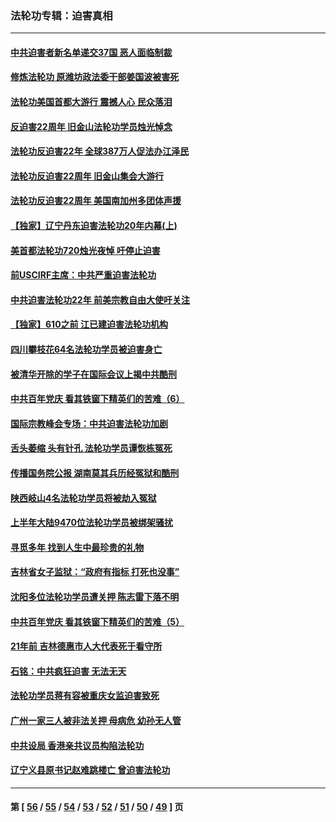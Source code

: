 ### 法轮功专辑：迫害真相
---
#### [中共迫害者新名单递交37国 恶人面临制裁](../../pages/nf4379/n13102367.md?07220430) 
#### [修炼法轮功 原潍坊政法委干部姜国波被害死](../../pages/nf4379/n13101662.md?07220430) 
#### [法轮功美国首都大游行 震撼人心 民众落泪](../../pages/nf4379/n13097879.md?07220430) 
#### [反迫害22周年 旧金山法轮功学员烛光悼念](../../pages/nf4379/n13098161.md?07220430) 
#### [法轮功反迫害22年 全球387万人促法办江泽民](../../pages/nf4379/n13093175.md?07220430) 
#### [法轮功反迫害22周年 旧金山集会大游行](../../pages/nf4379/n13096773.md?07220430) 
#### [法轮功反迫害22周年 美国南加州多团体声援](../../pages/nf4379/n13096953.md?07220430) 
#### [【独家】辽宁丹东迫害法轮功20年内幕(上)](../../pages/nf4379/n13089103.md?07220430) 
#### [美首都法轮功720烛光夜悼 吁停止迫害](../../pages/nf4379/n13095574.md?07220430) 
#### [前USCIRF主席：中共严重迫害法轮功](../../pages/nf4379/n13093171.md?07220430) 
#### [中共迫害法轮功22年 前美宗教自由大使吁关注](../../pages/nf4379/n13092202.md?07220430) 
#### [【独家】610之前 江已建迫害法轮功机构](../../pages/nf4379/n13072624.md?07220430) 
#### [四川攀枝花64名法轮功学员被迫害身亡](../../pages/nf4379/n13088746.md?07220430) 
#### [被清华开除的学子在国际会议上揭中共酷刑](../../pages/nf4379/n13089044.md?07220430) 
#### [中共百年党庆 看其铁窗下精英们的苦难（6）](../../pages/nf4379/n13088181.md?07220430) 
#### [国际宗教峰会专场：中共迫害法轮功加剧](../../pages/nf4379/n13088279.md?07220430) 
#### [舌头萎缩 头有针孔 法轮功学员谭恢栋冤死](../../pages/nf4379/n13086928.md?07220430) 
#### [传播国务院公报 湖南莫其兵历经冤狱和酷刑](../../pages/nf4379/n13084962.md?07220430) 
#### [陕西岐山4名法轮功学员将被劫入冤狱](../../pages/nf4379/n13083690.md?07220430) 
#### [上半年大陆9470位法轮功学员被绑架骚扰](../../pages/nf4379/n13081326.md?07220430) 
#### [寻觅多年 找到人生中最珍贵的礼物](../../pages/nf4379/n13066268.md?07220430) 
#### [吉林省女子监狱：“政府有指标 打死也没事”](../../pages/nf4379/n13077655.md?07220430) 
#### [沈阳多位法轮功学员遭关押 陈志雷下落不明](../../pages/nf4379/n13078423.md?07220430) 
#### [中共百年党庆 看其铁窗下精英们的苦难（5）](../../pages/nf4379/n13076766.md?07220430) 
#### [21年前 吉林德惠市人大代表死于看守所](../../pages/nf4379/n13076677.md?07220430) 
#### [石铭：中共疯狂迫害 无法无天](../../pages/nf4379/n13077078.md?07220430) 
#### [法轮功学员蒋有容被重庆女监迫害致死](../../pages/nf4379/n13076179.md?07220430) 
#### [广州一家三人被非法关押 母病危 幼孙无人管](../../pages/nf4379/n13076082.md?07220430) 
#### [中共设局 香港亲共议员构陷法轮功](../../pages/nf4379/n13074601.md?07220430) 
#### [辽宁义县原书记赵难跳楼亡 曾迫害法轮功](../../pages/nf4379/n13074283.md?07220430) 

---
#### 第 [ [56](./56.md?07220430) / [55](./55.md?07220430) / [54](./54.md?07220430) / [53](./53.md?07220430) / [52](./52.md?07220430) / [51](./51.md?07220430) / [50](./50.md?07220430) / [49](./49.md?07220430) ] 页
